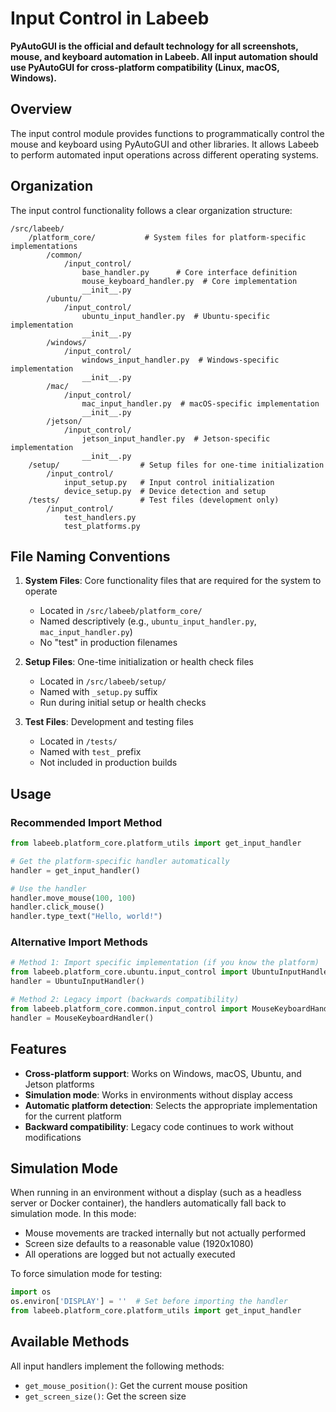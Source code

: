 # Input Control in Labeeb

**PyAutoGUI is the official and default technology for all screenshots, mouse, and keyboard automation in Labeeb. All input automation should use PyAutoGUI for cross-platform compatibility (Linux, macOS, Windows).**

## Overview

The input control module provides functions to programmatically control the mouse and keyboard using PyAutoGUI and other libraries. It allows Labeeb to perform automated input operations across different operating systems.

## Organization

The input control functionality follows a clear organization structure:

```
/src/labeeb/
    /platform_core/           # System files for platform-specific implementations
        /common/
            /input_control/
                base_handler.py      # Core interface definition
                mouse_keyboard_handler.py  # Core implementation
                __init__.py
        /ubuntu/
            /input_control/
                ubuntu_input_handler.py  # Ubuntu-specific implementation
                __init__.py
        /windows/
            /input_control/
                windows_input_handler.py  # Windows-specific implementation
                __init__.py
        /mac/
            /input_control/
                mac_input_handler.py  # macOS-specific implementation
                __init__.py
        /jetson/
            /input_control/
                jetson_input_handler.py  # Jetson-specific implementation
                __init__.py
    /setup/                  # Setup files for one-time initialization
        /input_control/
            input_setup.py   # Input control initialization
            device_setup.py  # Device detection and setup
    /tests/                  # Test files (development only)
        /input_control/
            test_handlers.py
            test_platforms.py
```

## File Naming Conventions

1. **System Files**: Core functionality files that are required for the system to operate
   - Located in `/src/labeeb/platform_core/`
   - Named descriptively (e.g., `ubuntu_input_handler.py`, `mac_input_handler.py`)
   - No "test" in production filenames

2. **Setup Files**: One-time initialization or health check files
   - Located in `/src/labeeb/setup/`
   - Named with `_setup.py` suffix
   - Run during initial setup or health checks

3. **Test Files**: Development and testing files
   - Located in `/tests/`
   - Named with `test_` prefix
   - Not included in production builds

## Usage

### Recommended Import Method

```python
from labeeb.platform_core.platform_utils import get_input_handler

# Get the platform-specific handler automatically
handler = get_input_handler()

# Use the handler
handler.move_mouse(100, 100)
handler.click_mouse()
handler.type_text("Hello, world!")
```

### Alternative Import Methods

```python
# Method 1: Import specific implementation (if you know the platform)
from labeeb.platform_core.ubuntu.input_control import UbuntuInputHandler
handler = UbuntuInputHandler()

# Method 2: Legacy import (backwards compatibility)
from labeeb.platform_core.common.input_control import MouseKeyboardHandler
handler = MouseKeyboardHandler()
```

## Features

- **Cross-platform support**: Works on Windows, macOS, Ubuntu, and Jetson platforms
- **Simulation mode**: Works in environments without display access
- **Automatic platform detection**: Selects the appropriate implementation for the current platform
- **Backward compatibility**: Legacy code continues to work without modifications

## Simulation Mode

When running in an environment without a display (such as a headless server or Docker container), the handlers automatically fall back to simulation mode. In this mode:

- Mouse movements are tracked internally but not actually performed
- Screen size defaults to a reasonable value (1920x1080)
- All operations are logged but not actually executed

To force simulation mode for testing:

```python
import os
os.environ['DISPLAY'] = ''  # Set before importing the handler
from labeeb.platform_core.platform_utils import get_input_handler
```

## Available Methods

All input handlers implement the following methods:

- `get_mouse_position()`: Get the current mouse position
- `get_screen_size()`: Get the screen size